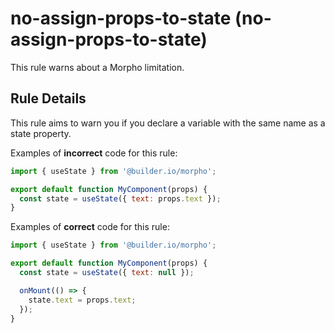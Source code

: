 # no-assign-props-to-state (no-assign-props-to-state)

This rule warns about a Morpho limitation.

## Rule Details

This rule aims to warn you if you declare a variable with the same name as a state property.

Examples of **incorrect** code for this rule:

```js
import { useState } from '@builder.io/morpho';

export default function MyComponent(props) {
  const state = useState({ text: props.text });
}
```

Examples of **correct** code for this rule:

```js
import { useState } from '@builder.io/morpho';

export default function MyComponent(props) {
  const state = useState({ text: null });

  onMount(() => {
    state.text = props.text;
  });
}
```

